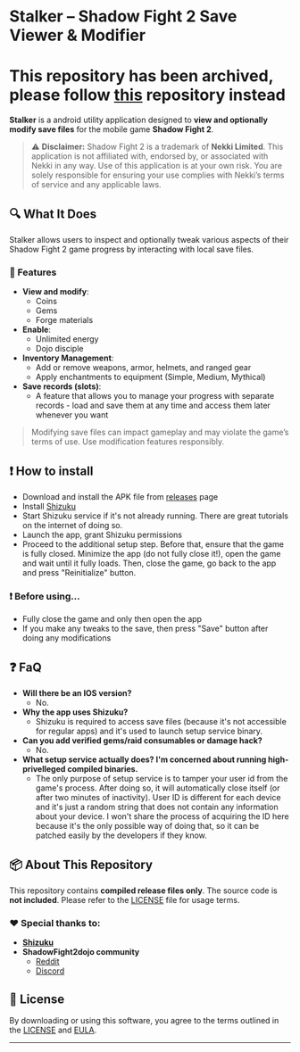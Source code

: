 # Stalker – Shadow Fight 2 Save Viewer & Modifier

# This repository has been archived, please follow [this](https://github.com/onerdna/stalker) repository instead

**Stalker** is a android utility application designed to **view and optionally modify save files** for the mobile game **Shadow Fight 2**.

> ⚠️ **Disclaimer:** Shadow Fight 2 is a trademark of **Nekki Limited**. This application is not affiliated with, endorsed by, or associated with Nekki in any way. Use of this application is at your own risk. You are solely responsible for ensuring your use complies with Nekki’s terms of service and any applicable laws.

## 🔍 What It Does

Stalker allows users to inspect and optionally tweak various aspects of their Shadow Fight 2 game progress by interacting with local save files.

### 🔧 Features

- **View and modify**:
  - Coins
  - Gems
  - Forge materials
- **Enable**:
  - Unlimited energy
  - Dojo disciple
- **Inventory Management**:
  - Add or remove weapons, armor, helmets, and ranged gear
  - Apply enchantments to equipment (Simple, Medium, Mythical)
- **Save records (slots)**:
  - A feature that allows you to manage your progress with separate records - load and save them at any time and access them later whenever you want

> Modifying save files can impact gameplay and may violate the game’s terms of use. Use modification features responsibly.

## ❗ How to install
- Download and install the APK file from [releases](https://github.com/onerdna/stalker_release/releases) page
- Install [Shizuku](https://shizuku.rikka.app/)
- Start Shizuku service if it's not already running. There are great tutorials on the internet of doing so.
- Launch the app, grant Shizuku permissions
- Proceed to the additional setup step. Before that, ensure that the game is fully closed. Minimize the app (do not fully close it!), open the game and wait until it fully loads. Then, close the game, go back to the app and press "Reinitialize" button.

### ❗ Before using...
- Fully close the game and only then open the app
- If you make any tweaks to the save, then press "Save" button after doing any modifications

## ❓ FaQ
- **Will there be an IOS version?**
  - No.
- **Why the app uses Shizuku?**
  - Shizuku is required to access save files (because it's not accessible for regular apps) and it's used to launch setup service binary.
- **Can you add verified gems/raid consumables or damage hack?**
  - No.
- **What setup service actually does? I'm concerned about running high-privelleged compiled binaries.**
  - The only purpose of setup service is to tamper your user id from the game's process. After doing so, it will automatically close itself (or after two minutes of inactivity). User ID is different for each device and it's just a random string that does not contain any information about your device. I won't share the process of acquiring the ID here because it's the only possible way of doing that, so it can be patched easily by the developers if they know. 

## 📦 About This Repository

This repository contains **compiled release files only**. The source code is **not included**. Please refer to the [LICENSE](./LICENSE.md) file for usage terms.

### ❤ Special thanks to:
- [**Shizuku**](https://shizuku.rikka.app/)
- **ShadowFight2dojo community**
  - [Reddit](https://www.reddit.com/r/ShadowFight2dojo/)
  - [Discord](https://discord.gg/ThDBZztuJu)
## 📄 License

By downloading or using this software, you agree to the terms outlined in the [LICENSE](./LICENSE.md) and [EULA](./EULA.txt).

---
